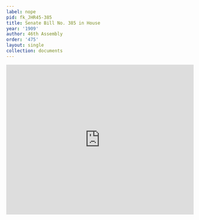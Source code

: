 ```yaml
---
label: nope
pid: fk_JHR45-385
title: Senate Bill No. 385 in House
year: '1909'
author: 46th Assembly
order: '475'
layout: single
collection: documents
---
```

<iframe src="https://northwestern.app.box.com/embed/s/o9ku2mpa6etq47byb9gzzhq5r8vjgigl?sortColumn=date&view=list" width="500" height="400" frameborder="0" allowfullscreen webkitallowfullscreen msallowfullscreen></iframe>
